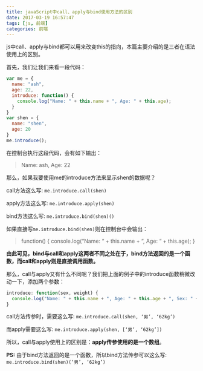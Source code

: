 ```yaml
---
title: javaScript中call、apply与bind使用方法的区别
date: 2017-03-19 16:57:47
tags: [js, 前端]
categories: 前端
---
```


js中call、apply与bind都可以用来改变this的指向，本篇主要介绍的是三者在语法使用上的区别。

<!-- more -->

首先，我们让我们来看一段代码：

``` js
var me = {
  name: "ash",
  age: 22,
  introduce: function() {
    console.log("Name: " + this.name + ", Age: " + this.age);
  }
}
var shen = {
  name: "shen",
  age: 20
}
me.introduce();
```

在控制台执行这段代码，会有如下输出：

> Name: ash, Age: 22

那么，如果我要使用me的introduce方法来显示shen的数据呢？

call方法这么写: `me.introduce.call(shen)`

apply方法这么写: `me.introduce.apply(shen)`

bind方法这么写: `me.introduce.bind(shen)()`

如果直接写`me.introduce.bind(shen)`则在控制台中会输出：

> function() {
>     console.log(“Name: “ + this.name + “, Age: “ + this.age);
> }

**由此可见，bind与call和apply这两者不同之处在于，bind方法返回的是一个函数，而call和apply则是直接调用函数。**

那么，call与apply又有什么不同呢？我们把上面的例子中的introduce函数稍微改动一下，添加两个参数：

``` js
introduce: function(sex, weight) {
  console.log("Name: " + this.name + ", Age: " + this.age + ", Sex: " + sex + ", Weight: " + weight);
}
```

call方法传参时，需要这么写: `me.introduce.call(shen, ‘男’, ‘62kg’)`

而apply需要这么写: `me.introduce.apply(shen, [‘男’, ‘62kg’])`

所以，call与apply使用上的区别是：**apply传参使用的是一个数组**。

**PS:** 由于bind方法返回的是一个函数，所以bind方法传参可以这么写: `me.introduce.bind(shen)(‘男’, ‘62kg’)`

